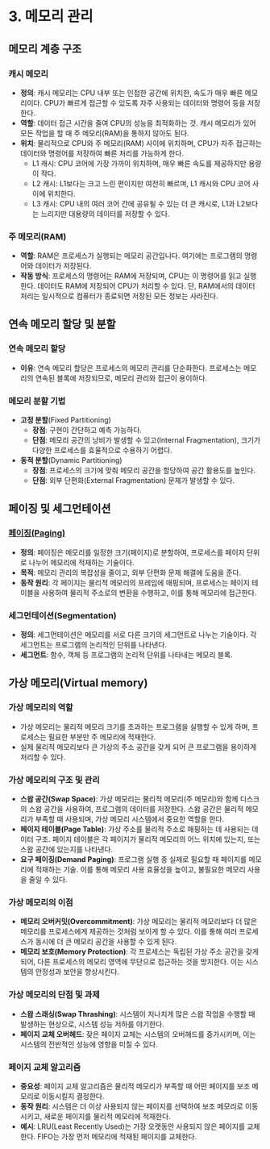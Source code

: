# 3. 메모리 관리

## 메모리 계층 구조

### **캐시 메모리**
- **정의**: 캐시 메모리는 CPU 내부 또는 인접한 공간에 위치한, 속도가 매우 빠른 메모리이다. CPU가 빠르게 접근할 수 있도록 자주 사용되는 데이터와 명령어 등을 저장한다.
- **역할**: 데이터 접근 시간을 줄여 CPU의 성능을 최적화하는 것. 캐시 메모리가 있어 모든 작업을 할 때 주 메모리(RAM)을 통하지 않아도 된다.
- **위치**: 물리적으로 CPU와 주 메모리(RAM) 사이에 위치하며, CPU가 자주 접근하는 데이터와 명령어를 저장하여 빠른 처리를 가능하게 한다.
  - L1 캐시: CPU 코어에 가장 가까이 위치하며, 매우 빠른 속도를 제공하지만 용량이 작다.
  - L2 캐시: L1보다는 크고 느린 편이지만 여전히 빠르며, L1 캐시와 CPU 코어 사이에 위치한다.
  - L3 캐시: CPU 내의 여러 코어 간에 공유될 수 있는 더 큰 캐시로, L1과 L2보다는 느리지만 대용량의 데이터를 저장할 수 있다.

### **주 메모리(RAM)**
- **역할**: RAM은 프로세스가 실행되는 메모리 공간입니다. 여기에는 프로그램의 명령어와 데이터가 저장된다.
- **작동 방식**: 프로세스의 명령어는 RAM에 저장되며, CPU는 이 명령어를 읽고 실행한다. 데이터도 RAM에 저장되어 CPU가 처리할 수 있다. 단, RAM에서의 데이터 처리는 일시적으로 컴퓨터가 종료되면 저장된 모든 정보는 사라진다.

## 연속 메모리 할당 및 분할

### **연속 메모리 할당**
- **이유**: 연속 메모리 할당은 프로세스의 메모리 관리를 단순화한다. 프로세스는 메모리의 연속된 블록에 저장되므로, 메모리 관리와 접근이 용이하다.

### **메모리 분할 기법**
- **고정 분할**(Fixed Partitioning)
  - **장점**: 구현이 간단하고 예측 가능하다. 
  - **단점**: 메모리 공간의 낭비가 발생할 수 있고(Internal Fragmentation), 크기가 다양한 프로세스를 효율적으로 수용하기 어렵다.
- **동적 분할**(Dynamic Partitioning)
  - **장점**: 프로세스의 크기에 맞춰 메모리 공간을 할당하여 공간 활용도를 높인다.
  - **단점**: 외부 단편화(External Fragmentation) 문제가 발생할 수 있다.

## 페이징 및 세그먼테이션

### [**페이징(Paging)**](https://github.com/ChoiJeonSeok/TIL/blob/master/CS/Operating_System/Paging.md)
- **정의**: 페이징은 메모리를 일정한 크기(페이지)로 분할하여, 프로세스를 페이지 단위로 나누어 메모리에 적재하는 기술이다. 
- **목적**: 메모리 관리의 복잡성을 줄이고, 외부 단편화 문제 해결에 도움을 준다.
- **동작 원리**: 각 페이지는 물리적 메모리의 프레임에 매핑되며, 프로세스는 페이지 테이블을 사용하여 물리적 주소로의 변환을 수행하고, 이를 통해 메모리에 접근한다.

### **세그먼테이션(Segmentation)**
- **정의**: 세그먼테이션은 메모리를 서로 다른 크기의 세그먼트로 나누는 기술이다. 각 세그먼트는 프로그램의 논리적인 단위를 나타낸다.
- **세그먼트**: 함수, 객체 등 프로그램의 논리적 단위를 나타내는 메모리 블록.

## 가상 메모리(Virtual memory)

### **가상 메모리의 역할**
- 가상 메모리는 물리적 메모리 크기를 초과하는 프로그램을 실행할 수 있게 하며, 프로세스는 필요한 부분만 주 메모리에 적재한다.
- 실제 물리적 메모리보다 큰 가상의 주소 공간을 갖게 되어 큰 프로그램을 용이하게 처리할 수 있다.

### **가상 메모리의 구조 및 관리**
- **스왑 공간(Swap Space)**: 가상 메모리는 물리적 메모리(주 메모리)와 함께 디스크의 스왑 공간을 사용하여, 프로그램의 데이터를 저장한다. 스왑 공간은 물리적 메모리가 부족할 때 사용되며, 가상 메모리 시스템에서 중요한 역할을 한다.
- **페이지 테이블(Page Table)**: 가상 주소를 물리적 주소로 매핑하는 데 사용되는 데이터 구조. 페이지 테이블은 각 페이지가 물리적 메모리의 어느 위치에 있는지, 또는 스왑 공간에 있는지를 나타낸다.
- **요구 페이징(Demand Paging)**: 프로그램 실행 중 실제로 필요할 때 페이지를 메모리에 적재하는 기술. 이를 통해 메모리 사용 효율성을 높이고, 불필요한 메모리 사용을 줄일 수 있다.

### **가상 메모리의 이점**
- **메모리 오버커밋(Overcommitment)**: 가상 메모리는 물리적 메모리보다 더 많은 메모리를 프로세스에게 제공하는 것처럼 보이게 할 수 있다. 이를 통해 여러 프로세스가 동시에 더 큰 메모리 공간을 사용할 수 있게 된다.
- **메모리 보호(Memory Protection)**: 각 프로세스는 독립된 가상 주소 공간을 갖게 되어, 다른 프로세스의 메모리 영역에 무단으로 접근하는 것을 방지한다. 이는 시스템의 안정성과 보안을 향상시킨다.

### **가상 메모리의 단점 및 과제**
- **스왑 스래싱(Swap Thrashing)**: 시스템이 지나치게 많은 스왑 작업을 수행할 때 발생하는 현상으로, 시스템 성능 저하를 야기한다.
- **페이지 교체 오버헤드**: 잦은 페이지 교체는 시스템의 오버헤드를 증가시키며, 이는 시스템의 전반적인 성능에 영향을 미칠 수 있다.


### **페이지 교체 알고리즘**
- **중요성**: 페이지 교체 알고리즘은 물리적 메모리가 부족할 때 어떤 페이지를 보조 메모리로 이동시킬지 결정한다.
- **동작 원리**: 시스템은 더 이상 사용되지 않는 페이지를 선택하여 보조 메모리로 이동시키고, 새로운 페이지를 물리적 메모리에 적재한다.
- **예시**: LRU(Least Recently Used)는 가장 오랫동안 사용되지 않은 페이지를 교체한다. FIFO는 가장 먼저 메모리에 적재된 페이지를 교체한다.
